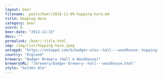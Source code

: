 ```yaml
---
layout: beer
filename: _posts/beer/2016-11-09-hopping-hare.md
title: Hopping Hare
category: beer
score: 6
beer-date: "2012-12-15"
desc: ""
permalink: /beer/:title.html
img: /img/list/hopping-hare.jpeg
untappd: "https://untappd.com/b/badger-ales--hall---woodhouse--hopping-hare/29074"
country: "England"
brewery: "Badger Brewery (Hall & Woodhouse)"
breweryURL: "/brewery/badger-brewery--hall---woodhouse.html"
style: "Golden Ale"
---
```

